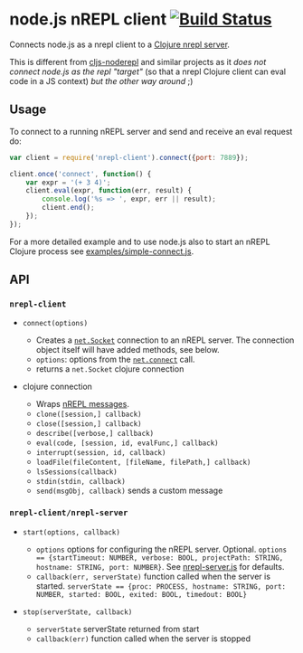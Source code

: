# node.js nREPL client [![Build Status](https://travis-ci.org/rksm/node-nrepl-client.png?branch=master)](https://travis-ci.org/rksm/node-nrepl-client)

Connects node.js as a nrepl client to a [Clojure nrepl server](https://github.com/clojure/tools.nrepl).

This is different from [cljs-noderepl](https://github.com/bodil/cljs-noderepl)
and similar projects as it *does not connect node.js as the repl "target"* (so
that a nrepl Clojure client can eval code in a JS context) *but the other way
around* ;)


## Usage

To connect to a running nREPL server and send and receive an eval request do:

```js
var client = require('nrepl-client').connect({port: 7889});

client.once('connect', function() {
    var expr = '(+ 3 4)';
    client.eval(expr, function(err, result) {
        console.log('%s => ', expr, err || result);
        client.end();
    });
});
```

For a more detailed example and to use node.js also to start an nREPL Clojure
process see [examples/simple-connect.js](examples/simple-connect.js).

## API

### `nrepl-client`

* `connect(options)`
  * Creates a [`net.Socket`](http://nodejs.org/api/net.html#net_class_net_socket)
    connection to an nREPL server. The connection object itself will have added
    methods, see below.
  * `options`: options from the [`net.connect`](http://nodejs.org/api/net.html#net_net_connect_options_connectionlistener) call.
  * returns a `net.Socket` clojure connection

* clojure connection
  * Wraps [nREPL messages](https://github.com/clojure/tools.nrepl#messages).
  * `clone([session,] callback)`
  * `close([session,] callback)`
  * `describe([verbose,] callback)`
  * `eval(code, [session, id, evalFunc,] callback)`
  * `interrupt(session, id, callback)`
  * `loadFile(fileContent, [fileName, filePath,] callback)`
  * `lsSessions(callback)`
  * `stdin(stdin, callback)`
  * `send(msgObj, callback)` sends a custom message

### `nrepl-client/nrepl-server`

* `start(options, callback)`
  * `options` options for configuring the nREPL server. Optional. `options == {startTimeout: NUMBER, verbose: BOOL, projectPath: STRING, hostname: STRING, port: NUMBER}`. See [nrepl-server.js](src/nrepl-server.js) for defaults.
  * `callback(err, serverState)` function called when the server is started. `serverState == {proc: PROCESS, hostname: STRING, port: NUMBER, started: BOOL, exited: BOOL, timedout: BOOL}`

* `stop(serverState, callback)`
  * `serverState` serverState returned from start
  * `callback(err)` function called when the server is stopped
